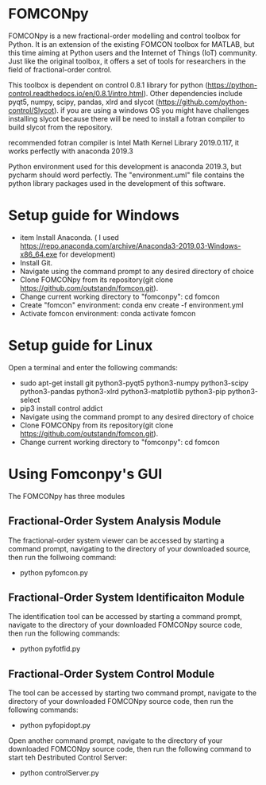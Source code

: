 # FOMCONpy
FOMCONpy is a new fractional-order modelling and control toolbox for Python. It is an extension of the existing FOMCON toolbox for MATLAB, but this time aiming at Python users and the Internet of Things (IoT) community. Just like the original toolbox, it offers a set of tools for researchers in the field of fractional-order control.

This toolbox is dependent on control 0.8.1 library for python (https://python-control.readthedocs.io/en/0.8.1/intro.html). Other dependencies include pyqt5, numpy, scipy, pandas, xlrd and slycot (https://github.com/python-control/Slycot).
if you are using a windows OS you might have challenges installing slycot because there will be need to install a fotran compiler to build slycot from the repository.

recommended fotran compiler is Intel Math Kernel Library 2019.0.117, it works perfectly with anaconda 2019.3

Python environment used for this development is anaconda 2019.3, but pycharm should word perfectly. The "environment.uml" file contains the python library packages used in the development of this software. 

# Setup guide for Windows
- item Install Anaconda. ( I used https://repo.anaconda.com/archive/Anaconda3-2019.03-Windows-x86_64.exe  for development)
- Install Git.
- Navigate using the command prompt to any desired directory of choice
- Clone FOMCONpy from its repository(git clone https://github.com/outstandn/fomcon.git).
- Change current working directory to "fomconpy": cd fomcon
- Create "fomcon" environment: conda env create -f environment.yml
- Activate fomcon environment: conda activate fomcon

# Setup guide for Linux
Open a terminal and enter the following commands:
- sudo apt-get install git python3-pyqt5 python3-numpy python3-scipy python3-pandas python3-xlrd python3-matplotlib python3-pip python3-select
- pip3 install control addict
- Navigate using the command prompt to any desired directory of choice
- Clone FOMCONpy from its repository(git clone https://github.com/outstandn/fomcon.git).
- Change current working directory to "fomconpy": cd fomcon

# Using Fomconpy's GUI
The FOMCONpy has three modules

## Fractional-Order System Analysis Module
The fractional-order system viewer can be accessed by starting a command prompt, navigating to the directory of your downloaded source, then run the follwoing command:
- python pyfomcon.py

## Fractional-Order System Identificaiton Module
The identification tool can be accessed by starting a command prompt, navigate to the directory of your downloaded FOMCONpy source code, then run the following commands:
- python pyfotfid.py

## Fractional-Order System Control Module
The tool can be accessed by starting two command prompt, navigate to the directory of your downloaded FOMCONpy source code, then run the following commands:
- python pyfopidopt.py

Open another command prompt, navigate to the directory of your downloaded FOMCONpy source code, then run the following command to start teh Destributed Control Server: 
- python controlServer.py
